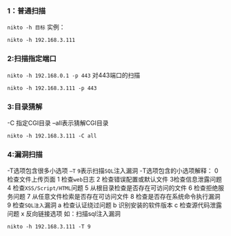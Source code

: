 ### 1：普通扫描

`nikto -h 目标`
实例：

```shell
nikto -h 192.168.3.111
```

 

### 2:扫描指定端口

`nikto -h 192.168.0.1 -p 443`
对443端口的扫描

```shell
nikto -h 192.168.3.111 -p 443 
```

 

### 3:目录猜解

-C 指定CGI目录 –all表示猜解CGI目录

```shell
nikto -h 192.168.3.111 -C all 
```

 

### 4:漏洞扫描

-T选项包含很多小选项 `–T` `9`表示扫描`SQL`注入漏洞
-T选项包含的小选项解释：
0 检查文件上传页面
1 检查`web`日志
2 检查错误配置或默认文件
3检查信息泄露问题
4 检查`XSS/Script/HTML`问题
5 从根目录检查是否存在可访问的文件
6 检查拒绝服务问题
7 从任意文件检索是否存在可访问文件
8 检查是否存在系统命令执行漏洞
9 检查`SQL注入`漏洞
a 检查认证绕过问题
b 识别安装的软件版本
c 检查源代码泄露问题
x 反向链接选项
如：扫描sql注入漏洞

```shell
nikto -h 192.168.3.111 -T 9
```